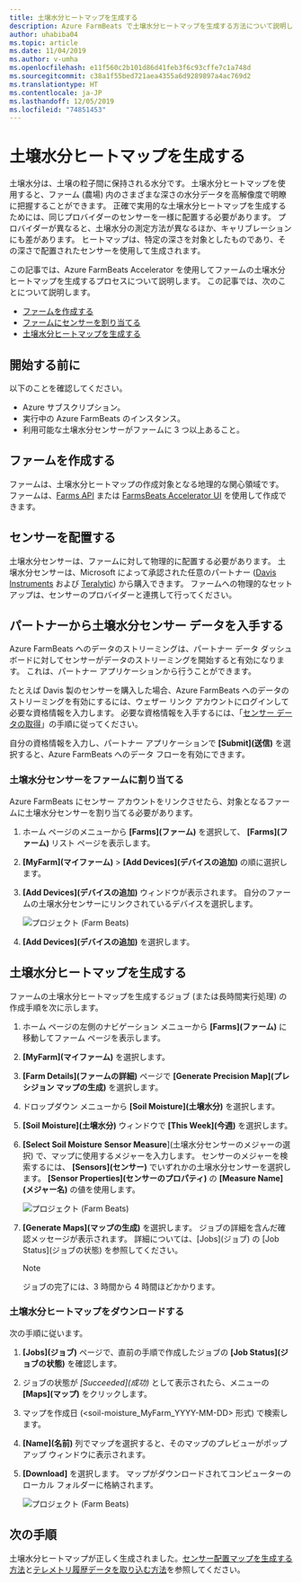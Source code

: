 ```yaml
---
title: 土壌水分ヒートマップを生成する
description: Azure FarmBeats で土壌水分ヒートマップを生成する方法について説明します。
author: uhabiba04
ms.topic: article
ms.date: 11/04/2019
ms.author: v-umha
ms.openlocfilehash: e11f560c2b101d86d41feb3f6c93cffe7c1a748d
ms.sourcegitcommit: c38a1f55bed721aea4355a6d9289897a4ac769d2
ms.translationtype: HT
ms.contentlocale: ja-JP
ms.lasthandoff: 12/05/2019
ms.locfileid: "74851453"
---
```

# <a name="generate-soil-moisture-heatmap"></a>土壌水分ヒートマップを生成する

土壌水分は、土壌の粒子間に保持される水分です。 土壌水分ヒートマップを使用すると、ファーム (農場) 内のさまざまな深さの水分データを高解像度で明瞭に把握することができます。 正確で実用的な土壌水分ヒートマップを生成するためには、同じプロバイダーのセンサーを一様に配置する必要があります。 プロバイダーが異なると、土壌水分の測定方法が異なるほか、キャリブレーションにも差があります。 ヒートマップは、特定の深さを対象としたものであり、その深さで配置されたセンサーを使用して生成されます。

この記事では、Azure FarmBeats Accelerator を使用してファームの土壌水分ヒートマップを生成するプロセスについて説明します。 この記事では、次のことについて説明します。

- [ファームを作成する](#create-a-farm)
- [ファームにセンサーを割り当てる](#get-soil-moisture-sensor-data-from-partner)
- [土壌水分ヒートマップを生成する](#generate-soil-moisture-heatmap)

## <a name="before-you-begin"></a>開始する前に

以下のことを確認してください。  

- Azure サブスクリプション。
- 実行中の Azure FarmBeats のインスタンス。
- 利用可能な土壌水分センサーがファームに 3 つ以上あること。

## <a name="create-a-farm"></a>ファームを作成する

ファームは、土壌水分ヒートマップの作成対象となる地理的な関心領域です。 ファームは、[Farms API](https://aka.ms/FarmBeatsDatahubSwagger) または [FarmsBeats Accelerator UI](manage-farms.md#create-farms) を使用して作成できます。

## <a name="deploy-sensors"></a>センサーを配置する

土壌水分センサーは、ファームに対して物理的に配置する必要があります。 土壌水分センサーは、Microsoft によって承認された任意のパートナー ([Davis Instruments](https://www.davisinstruments.com/product/enviromonitor-gateway/) および [Teralytic](https://teralytic.com/)) から購入できます。 ファームへの物理的なセットアップは、センサーのプロバイダーと連携して行ってください。

## <a name="get-soil-moisture-sensor-data-from-partner"></a>パートナーから土壌水分センサー データを入手する

Azure FarmBeats へのデータのストリーミングは、パートナー データ ダッシュボードに対してセンサーがデータのストリーミングを開始すると有効になります。 これは、パートナー アプリケーションから行うことができます。

たとえば Davis 製のセンサーを購入した場合、Azure FarmBeats へのデータのストリーミングを有効にするには、ウェザー リンク アカウントにログインして必要な資格情報を入力します。 必要な資格情報を入手するには、「[センサー データの取得](get-sensor-data-from-sensor-partner.md#get-sensor-data-from-sensor-partners)」の手順に従ってください。

自分の資格情報を入力し、パートナー アプリケーションで **[Submit]\(送信\)** を選択すると、Azure FarmBeats へのデータ フローを有効にできます。

### <a name="assign-soil-moisture-sensors-to-the-farm"></a>土壌水分センサーをファームに割り当てる

Azure FarmBeats にセンサー アカウントをリンクさせたら、対象となるファームに土壌水分センサーを割り当てる必要があります。

1.  ホーム ページのメニューから **[Farms]\(ファーム\)** を選択して、 **[Farms]\(ファーム\)** リスト ページを表示します。
2.  **[MyFarm]\(マイファーム\)**  >  **[Add Devices]\(デバイスの追加\)** の順に選択します。
3.  **[Add Devices]\(デバイスの追加\)** ウィンドウが表示されます。 自分のファームの土壌水分センサーにリンクされているデバイスを選択します。

    ![プロジェクト (Farm Beats)](./media/get-sensor-data-from-sensor-partner/add-devices-1.png)

4. **[Add Devices]\(デバイスの追加\)** を選択します。     

## <a name="generate-soil-moisture-heatmap"></a>土壌水分ヒートマップを生成する

ファームの土壌水分ヒートマップを生成するジョブ (または長時間実行処理) の作成手順を次に示します。

1.  ホーム ページの左側のナビゲーション メニューから **[Farms]\(ファーム\)** に移動してファーム ページを表示します。
2.  **[MyFarm]\(マイファーム\)** を選択します。
3.  **[Farm Details]\(ファームの詳細\)** ページで **[Generate Precision Map]\(プレシジョン マップの生成\)** を選択します。
4.  ドロップダウン メニューから **[Soil Moisture]\(土壌水分\)** を選択します。
5.  **[Soil Moisture]\(土壌水分\)** ウィンドウで **[This Week]\(今週\)** を選択します。
6.  **[Select Soil Moisture** **Sensor Measure**]\(土壌水分センサーのメジャーの選択\) で、マップに使用するメジャーを入力します。
    センサーのメジャーを検索するには、 **[Sensors]\(センサー\)** でいずれかの土壌水分センサーを選択します。 **[Sensor Properties]\(センサーのプロパティ\)** の **[Measure Name]\(メジャー名\)** の値を使用します。

    ![プロジェクト (Farm Beats)](./media/get-sensor-data-from-sensor-partner/soil-moisture-1.png)


7.  **[Generate Maps]\(マップの生成\)** を選択します。
    ジョブの詳細を含んだ確認メッセージが表示されます。 詳細については、[Jobs]\(ジョブ\) の [Job Status]\(ジョブの状態\) を参照してください。

    >[!NOTE]
    > ジョブの完了には、3 時間から 4 時間ほどかかります。

### <a name="download-the-soil-moisture-heatmap"></a>土壌水分ヒートマップをダウンロードする

次の手順に従います。

1. **[Jobs]\(ジョブ\)** ページで、直前の手順で作成したジョブの **[Job Status]\(ジョブの状態\)** を確認します。
2. ジョブの状態が *[Succeeded]\(成功\)* として表示されたら、メニューの **[Maps]\(マップ\)** をクリックします。
3. マップを作成日 (<soil-moisture_MyFarm_YYYY-MM-DD> 形式) で検索します。
4. **[Name]\(名前\)** 列でマップを選択すると、そのマップのプレビューがポップアップ ウィンドウに表示されます。
5. **[Download]** を選択します。 マップがダウンロードされてコンピューターのローカル フォルダーに格納されます。

    ![プロジェクト (Farm Beats)](./media/get-sensor-data-from-sensor-partner/download-soil-moisture-map-1.png)

## <a name="next-steps"></a>次の手順

土壌水分ヒートマップが正しく生成されました。[センサー配置マップを生成する方法](generate-maps.md#sensor-placement-map)と[テレメトリ履歴データを取り込む方法](ingest-historical-telemetry-data.md)を参照してください。 
